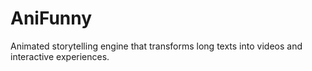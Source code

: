 # AniFunny
Animated storytelling engine that transforms long texts into videos and interactive experiences.
